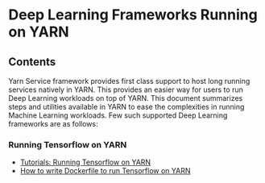 <!--
   Licensed to the Apache Software Foundation (ASF) under one or more
   contributor license agreements.  See the NOTICE file distributed with
   this work for additional information regarding copyright ownership.
   The ASF licenses this file to You under the Apache License, Version 2.0
   (the "License"); you may not use this file except in compliance with
   the License.  You may obtain a copy of the License at

       http://www.apache.org/licenses/LICENSE-2.0

   Unless required by applicable law or agreed to in writing, software
   distributed under the License is distributed on an "AS IS" BASIS,
   WITHOUT WARRANTIES OR CONDITIONS OF ANY KIND, either express or implied.
   See the License for the specific language governing permissions and
   limitations under the License.
-->

# Deep Learning Frameworks Running on YARN

## Contents
Yarn Service framework provides first class support to host long running services natively in YARN. This provides an easier way for users to run Deep Learning workloads on top of YARN. This document summarizes steps and utilities available in YARN to ease the complexities in running Machine Learning workloads. Few such supported Deep Learning frameworks are as follows: 

### Running Tensorflow on YARN
  * [Tutorials: Running Tensorflow on YARN](TensorflowOnYarnTutorial.html)
  * [How to write Dockerfile to run Tensorflow on YARN](Dockerfile.html)
